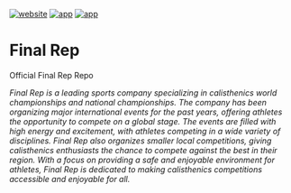 
[![website](https://img.shields.io/badge/%40-website-orange)](https://final-rep.com)
[![app](https://img.shields.io/badge/%40-app-orange)](https://app.final-rep.com)
[![app](https://img.shields.io/badge/%40-shop-orange)](https://shop.final-rep.com)


# Final Rep
Official Final Rep Repo

*Final Rep is a leading sports company specializing in calisthenics world championships and national championships. The company has been organizing major international events for the past years, offering athletes the opportunity to compete on a global stage. The events are filled with high energy and excitement, with athletes competing in a wide variety of disciplines. Final Rep also organizes smaller local competitions, giving calisthenics enthusiasts the chance to compete against the best in their region. With a focus on providing a safe and enjoyable environment for athletes, Final Rep is dedicated to making calisthenics competitions accessible and enjoyable for all.*
